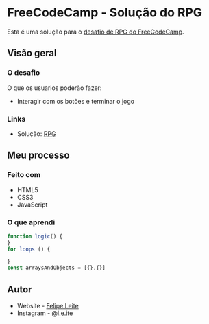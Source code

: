 # FreeCodeCamp - Solução do RPG

Esta é uma solução para o [desafio de RPG do FreeCodeCamp](https://www.freecodecamp.org/learn/javascript-algorithms-and-data-structures-v8/learn-basic-javascript-by-building-a-role-playing-game/step-1).

## Visão geral

### O desafio

O que os usuarios poderão fazer:

- Interagir com os botões e terminar o jogo


### Links
- Solução: [RPG](https://7felipeleite.github.io/mini-projetos/mini-rpg/)

## Meu processo

### Feito com

- HTML5
- CSS3
- JavaScript


### O que aprendi

```js
function logic() {
}
for loops () {

}
const arraysAndObjects = [{},{}]
```

## Autor

- Website - [Felipe Leite](https://github.com/7FelipeLeite)
- Instagram - [@l.e.ite](https://www.instagram.com/l.e.ite)
